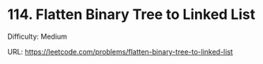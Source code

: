 # 114. Flatten Binary Tree to Linked List

Difficulty: Medium

URL: https://leetcode.com/problems/flatten-binary-tree-to-linked-list

